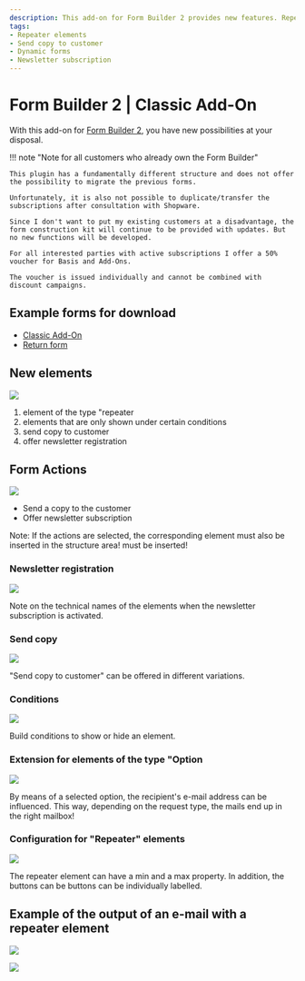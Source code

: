 ```yaml
---
description: This add-on for Form Builder 2 provides new features. Repeater elements, send copy to customer, dynamic forms, newsletter subscription and much more.
tags:
- Repeater elements
- Send copy to customer
- Dynamic forms
- Newsletter subscription
---
```


# Form Builder 2 | Classic Add-On

With this add-on for [Form Builder 2](../MoorlForms/index.md), you have new possibilities at your disposal.

!!! note "Note for all customers who already own the Form Builder"

    This plugin has a fundamentally different structure and does not offer the possibility to migrate the previous forms.
          
    Unfortunately, it is also not possible to duplicate/transfer the subscriptions after consultation with Shopware.
          
    Since I don't want to put my existing customers at a disadvantage, the form construction kit will continue to be provided with updates. But no new functions will be developed.
          
    For all interested parties with active subscriptions I offer a 50% voucher for Basis and Add-Ons.
    
    The voucher is issued individually and cannot be combined with discount campaigns.

## Example forms for download

- [Classic Add-On](examples/classic-add-on.json)
- [Return form](examples/return-form.json)

## New elements

![](images/fbc-01.jpg)

1. element of the type "repeater
2. elements that are only shown under certain conditions
3. send copy to customer
4. offer newsletter registration

## Form Actions

![](images/fbc-02.jpg)

- Send a copy to the customer
- Offer newsletter subscription

Note: If the actions are selected, the corresponding element must also be inserted in the structure area!
must be inserted!

### Newsletter registration

![](images/fbc-03.jpg)

Note on the technical names of the elements when the newsletter subscription is activated.

### Send copy

![](images/fbc-04.jpg)

"Send copy to customer" can be offered in different variations.

### Conditions

![](images/fbc-05.jpg)

Build conditions to show or hide an element.

### Extension for elements of the type "Option

![](images/fbc-06.jpg)

By means of a selected option, the recipient's e-mail address can be influenced.
This way, depending on the request type, the mails end up in the right mailbox!

### Configuration for "Repeater" elements

![](images/fbc-07.jpg)

The repeater element can have a min and a max property. In addition, the buttons can be
buttons can be individually labelled.

## Example of the output of an e-mail with a repeater element

![](images/fbc-08.jpg)

![](images/fbc-09.jpg)